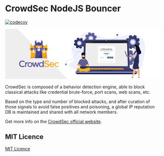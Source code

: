 # CrowdSec NodeJS Bouncer

[![codecov](https://codecov.io/github/crowdsecurity/nodejs-cs-bouncer/branch/main/graph/badge.svg?token=BQA733CC26)](https://codecov.io/github/crowdsecurity/nodejs-cs-bouncer)

![CrowdSec NodeJS Bouncer](https://github.com/crowdsecurity/nodejs-cs-bouncer/raw/main/docs/assets/banner.png 'CrowdSec Express Bouncer')

CrowdSec is composed of a behavior detection engine, able to block classical attacks like credential brute-force, port scans, web scans, etc.

Based on the type and number of blocked attacks, and after curation of those signals to avoid false positives and poisoning, a global IP reputation DB is maintained and shared with all network members.

Get more info on the [CrowdSec official website](https://crowdsec.net/).

## MIT Licence

[MIT Licence](./LICENCE)
